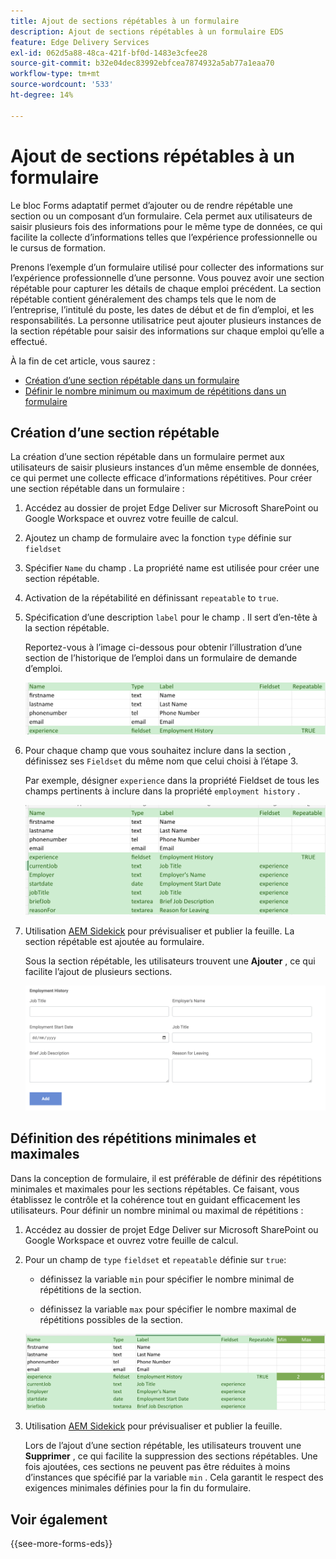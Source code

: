 ```yaml
---
title: Ajout de sections répétables à un formulaire
description: Ajout de sections répétables à un formulaire EDS
feature: Edge Delivery Services
exl-id: 062d5a88-48ca-421f-bf0d-1483e3cfee28
source-git-commit: b32e04dec83992ebfcea7874932a5ab77a1eaa70
workflow-type: tm+mt
source-wordcount: '533'
ht-degree: 14%

---
```


# Ajout de sections répétables à un formulaire

Le bloc Forms adaptatif permet d’ajouter ou de rendre répétable une section ou un composant d’un formulaire. Cela permet aux utilisateurs de saisir plusieurs fois des informations pour le même type de données, ce qui facilite la collecte d’informations telles que l’expérience professionnelle ou le cursus de formation.

Prenons l’exemple d’un formulaire utilisé pour collecter des informations sur l’expérience professionnelle d’une personne. Vous pouvez avoir une section répétable pour capturer les détails de chaque emploi précédent. La section répétable contient généralement des champs tels que le nom de l’entreprise, l’intitulé du poste, les dates de début et de fin d’emploi, et les responsabilités. La personne utilisatrice peut ajouter plusieurs instances de la section répétable pour saisir des informations sur chaque emploi qu’elle a effectué.

À la fin de cet article, vous saurez :

* [Création d’une section répétable dans un formulaire](#add-repeatable-sections-to-a-form)
* [Définir le nombre minimum ou maximum de répétitions dans un formulaire](#set-minimum-or-maximum-number-of-repetitions-for-a-repeatable-section)

## Création d’une section répétable

La création d’une section répétable dans un formulaire permet aux utilisateurs de saisir plusieurs instances d’un même ensemble de données, ce qui permet une collecte efficace d’informations répétitives. Pour créer une section répétable dans un formulaire :

1. Accédez au dossier de projet Edge Deliver sur Microsoft SharePoint ou Google Workspace et ouvrez votre feuille de calcul.

1. Ajoutez un champ de formulaire avec la fonction `type` définie sur `fieldset`
1. Spécifier `Name` du champ . La propriété name est utilisée pour créer une section répétable.
1. Activation de la répétabilité en définissant `repeatable` to `true`.
1. Spécification d’une description `label` pour le champ . Il sert d’en-tête à la section répétable.

   Reportez-vous à l’image ci-dessous pour obtenir l’illustration d’une section de l’historique de l’emploi dans un formulaire de demande d’emploi.

   ![](/help/edge/assets/repeatable-section-example-job-application-form.png)

1. Pour chaque champ que vous souhaitez inclure dans la section , définissez ses `Fieldset` du même nom que celui choisi à l’étape 3.

   Par exemple, désigner `experience` dans la propriété Fieldset de tous les champs pertinents à inclure dans la propriété `employment history` .

   ![exemple d’un champ de section répétable et ses propriétés](/help/edge/assets/repeatable-section--mention-fieldset-name-example-job-application-form.png)

1. Utilisation [AEM Sidekick](https://www.aem.live/developer/tutorial#preview-and-publish-your-content) pour prévisualiser et publier la feuille. La section répétable est ajoutée au formulaire.

   Sous la section répétable, les utilisateurs trouvent une **Ajouter** , ce qui facilite l’ajout de plusieurs sections.

   ![section répétable, bouton Ajouter pour ajouter plusieurs sections ](/help/edge/assets/repeatable-section-example.png)


## Définition des répétitions minimales et maximales

Dans la conception de formulaire, il est préférable de définir des répétitions minimales et maximales pour les sections répétables. Ce faisant, vous établissez le contrôle et la cohérence tout en guidant efficacement les utilisateurs. Pour définir un nombre minimal ou maximal de répétitions :

1. Accédez au dossier de projet Edge Deliver sur Microsoft SharePoint ou Google Workspace et ouvrez votre feuille de calcul.

1. Pour un champ de `type` `fieldset` et `repeatable` définie sur `true`:

   * définissez la variable `min` pour spécifier le nombre minimal de répétitions de la section.

   * définissez la variable `max` pour spécifier le nombre maximal de répétitions possibles de la section.

   ![Définissez les propriétés min. et max. pour spécifier le nombre de répétitions de la section.](/help/edge/assets/repeatable-section-set-min-max.png)

1. Utilisation [AEM Sidekick](https://www.aem.live/developer/tutorial#preview-and-publish-your-content) pour prévisualiser et publier la feuille.

   Lors de l’ajout d’une section répétable, les utilisateurs trouvent une **Supprimer** , ce qui facilite la suppression des sections répétables. Une fois ajoutées, ces sections ne peuvent pas être réduites à moins d’instances que spécifié par la variable `min` . Cela garantit le respect des exigences minimales définies pour la fin du formulaire.

<!--

For example, consider a form used to collect information from users applying for a loan. . You may have a repeatable section for capturing details of each co-applicant. The repeatable section would typically contain fields such as co-co-applicant

The form allows users to provide personal information, including details of the co-applicants. Users can enter details for co-applicants, with this section being repeatable.

![Repeatable sections in forms](/help/forms/assets/eds-repeatable.png)

## Prerequisites

The [Adaptive Forms Block is enabled](/help/edge/docs/forms/create-forms.md) for your Edge Delivery Services project. 

## Add a repeatable section to a form 

Let's take an example of a loan application form. The form enables users to submit personal information. You can include co-applicant details using repeatable sections, with the option to add a minimum and maximum of three co-applicant sections.

"_You can use a Microsoft Excel file on your SharePoint Site or Google Sheet file on Google Drive to develop a form. Examples in this document are based on a [Microsoft Excel file on your SharePoint Site](https://www.aem.live/docs/setup-customer-SharePoint)._" 


To add repeatable sections in Edge Delivery:

1. [Author a form using Microsoft Excel](#author-form)
2. [Preview and publish the form](#preview-form)

### Author a form using Microsoft Excel {#author-form}

1. Go to your Edge Deliver project folder on Microsoft SharePoint or Google Workspace and open your spreadsheet. For example, open an a spreadsheet named `loan-application.xlsx`.

1. Add a new columns labeled `Repeatable` to the sheet contaning your form fields. By default, the `shared-default` sheet contains the form fields.  

1. Add new columns labeled as `Repeatable`, `Min`, and `Max` in your Microsoft Excel file.
1. Specify the value for the `Repeatable` column as `True` for the fieldset that you want to make repeatable.
1. Specify the values for the `Min` and `Max` columns. The `Min` value represents the minimum number of occurrences for which the panel repeats, while the `Max` value represents the maximum number of occurrences for which the panel repeats.
1. Save your Microsoft Excel file.
     
>[!NOTE]
>
> Here is the [Loan application](/help/forms/assets/loan-application.xlsx) excel sheet for your reference. 

### Preview/Publish the form using your Edge Delivery Service

1. Open or create new document file in a Microsft SharePoint Site to embed the Excel sheet  in it using a `Form Block`. For example, open the `index` file and add a `Form Block`.
2. Open the command prompt, navigate to your AEM Edge Delivery project directory on your local machine, and execute the command as `aem up`.

The form is accessible at `https://localhost:3000`, where clicking the `Add` button adds new repeatable section for entering co-applicant details. You can also delete the the repeatable section by clicking the `Delete` button. 

>[!NOTE]
>
> If you encounter a "Page Not Found" error while accessing your form at localhost, add the directory name of the Microsoft SharePoint Site in front of the URL where your form is located. For example, `http://localhost:3000/<dir-name>/`

-->


## Voir également

{{see-more-forms-eds}}
